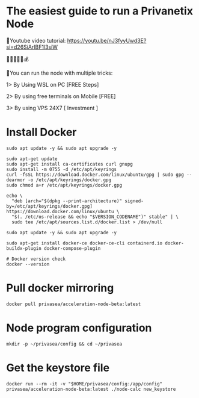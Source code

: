 <h1>The easiest guide to run a Privanetix Node</h1>

<h>💎Youtube video tutorial: https://youtu.be/nJ3fyyUwd3E?si=d26SiArlBF1l3siW</h>

🫰💸💴🤑💲💰

<h>💎You can run the node with multiple tricks:</h>

1> By Using WSL on PC [FREE Steps]

2> By using free terminals on Mobile [FREE]

3> By using VPS 24X7 [ Investment ]

<h1>Install Docker</h1>

```console
sudo apt update -y && sudo apt upgrade -y

sudo apt-get update
sudo apt-get install ca-certificates curl gnupg
sudo install -m 0755 -d /etc/apt/keyrings
curl -fsSL https://download.docker.com/linux/ubuntu/gpg | sudo gpg --dearmor -o /etc/apt/keyrings/docker.gpg
sudo chmod a+r /etc/apt/keyrings/docker.gpg

echo \
  "deb [arch="$(dpkg --print-architecture)" signed-by=/etc/apt/keyrings/docker.gpg] https://download.docker.com/linux/ubuntu \
  "$(. /etc/os-release && echo "$VERSION_CODENAME")" stable" | \
  sudo tee /etc/apt/sources.list.d/docker.list > /dev/null

sudo apt update -y && sudo apt upgrade -y

sudo apt-get install docker-ce docker-ce-cli containerd.io docker-buildx-plugin docker-compose-plugin

# Docker version check
docker --version
```

<h1>Pull docker mirroring</h1>

```console
docker pull privasea/acceleration-node-beta:latest
```

<h1>Node program configuration</h1>

```console
mkdir -p ~/privasea/config && cd ~/privasea
```

<h1>Get the keystore file</h1>

```console
docker run --rm -it -v "$HOME/privasea/config:/app/config" privasea/acceleration-node-beta:latest ./node-calc new_keystore
```
